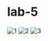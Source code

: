 # lab-5
![1](https://github.com/user-attachments/assets/71c0bff2-81f4-4886-bcde-daf8d9ae23a4)
![2](https://github.com/user-attachments/assets/51d86f66-c938-4073-86c7-babf127c7420)
![3](https://github.com/user-attachments/assets/e59a9382-c209-4d96-a0fd-9568e0ca9308)
